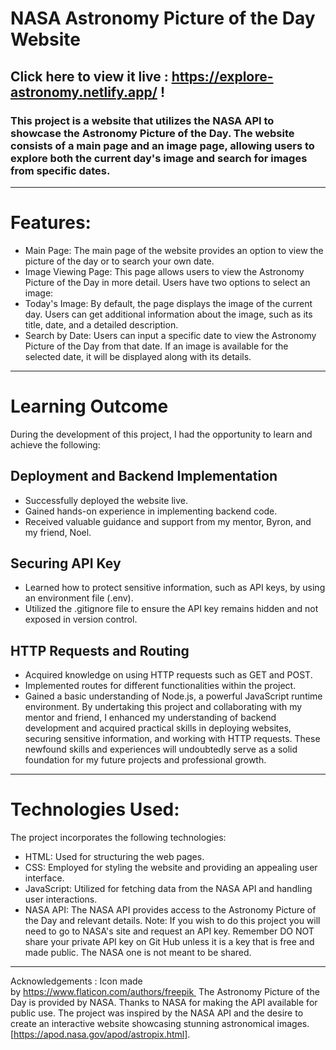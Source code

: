 # NASA Astronomy Picture of the Day Website
## Click here to view it live : https://explore-astronomy.netlify.app/ !
### This project is a website that utilizes the NASA API to showcase the Astronomy Picture of the Day. The website consists of a main page and an image page, allowing users to explore both the current day's image and search for images from specific dates. 
---
# Features: 
- Main Page: The main page of the website provides an option to view the picture of the day or to search your own date. 
- Image Viewing Page: This page allows users to view the Astronomy Picture of the Day in more detail. Users have two options to select an image:
-  Today's Image: By default, the page displays the image of the current day. Users can get additional information about the image, such as its title, date, and a detailed description.
- Search by Date: Users can input a specific date to view the Astronomy Picture of the Day from that date. If an image is available for the selected date, it will be displayed along with its details.
---
# Learning Outcome
During the development of this project, I had the opportunity to learn and achieve the following:

## Deployment and Backend Implementation
- Successfully deployed the website live.
- Gained hands-on experience in implementing backend code.
- Received valuable guidance and support from my mentor, Byron, and my friend, Noel.
## Securing API Key
- Learned how to protect sensitive information, such as API keys, by using an environment file (.env).
- Utilized the .gitignore file to ensure the API key remains hidden and not exposed in version control.
## HTTP Requests and Routing
- Acquired knowledge on using HTTP requests such as GET and POST.
- Implemented routes for different functionalities within the project.
- Gained a basic understanding of Node.js, a powerful JavaScript runtime environment.
By undertaking this project and collaborating with my mentor and friend, I enhanced my understanding of backend development and acquired practical skills in deploying websites, securing sensitive information, and working with HTTP requests. These newfound skills and experiences will undoubtedly serve as a solid foundation for my future projects and professional growth.

---
# Technologies Used:
The project incorporates the following technologies:
- HTML: Used for structuring the web pages.
- CSS: Employed for styling the website and providing an appealing user interface.
- JavaScript: Utilized for fetching data from the NASA API and handling user interactions.
- NASA API: The NASA API provides access to the Astronomy Picture of the Day and relevant details.
Note: If you wish to do this project you will need to go to NASA's site and request an API key. Remember DO NOT share your private API key on Git Hub unless it is a key that is free and made public. The NASA one is not meant to be shared. 
---
Acknowledgements :
Icon made by https://www.flaticon.com/authors/freepik 
The Astronomy Picture of the Day is provided by NASA. Thanks to NASA for making the API available for public use.
The project was inspired by the NASA API and the desire to create an interactive website showcasing stunning astronomical images.
[https://apod.nasa.gov/apod/astropix.html].





